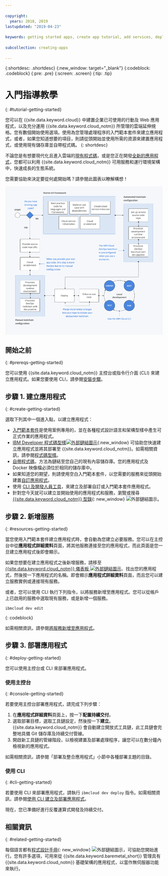 ```yaml
---

copyright:
  years: 2018, 2019
lastupdated: "2019-04-23"

keywords: getting started apps, create app tutorial, add services, deploy apps, create app, app tutorial

subcollection: creating-apps

---
```


{:shortdesc: .shortdesc}
{:new_window: target="_blank"}
{:codeblock: .codeblock}
{:pre: .pre}
{:screen: .screen}
{:tip: .tip}

# 入門指導教學
{: #tutorial-getting-started}

您可以在 {{site.data.keyword.cloud}} 中建置企業已可使用的行動及 Web 應用程式，以及充分運用 {{site.data.keyword.cloud_notm}} 所管理的雲端延伸規格。您有數個開始使用選項。使用為您管理處理程序的入門範本套件來建立應用程式，或者，如果您知道想要的項目，則請從頭開始並使用所需的資源來建置應用程式，或使用現有儲存庫並自帶程式碼。
{: shortdesc}

不論您是有想要現代化且進入雲端的[現有程式碼](/docs/apps/tutorials?topic=creating-apps-tutorial-byoc)，或是您正在開發[全新的應用程式](/docs/apps/tutorials?topic=creating-apps-tutorial-starterkit)，您都可以利用 {{site.data.keyword.cloud_notm}} 可用服務和運行環境架構中，快速成長的生態系統。

您需要協助來決定要從何處開始嗎？請參閱此圖表以瞭解構想！

![開發人員經驗概觀](images/dev-journey.png "開發人員經驗概觀")

## 開始之前
{: #prereqs-getting-started}

您可以使用 {{site.data.keyword.cloud_notm}} 主控台或指令行介面 (CLI) 來建立應用程式。如果您要使用 CLI，請參閱[安裝步驟](/docs/cli?topic=cloud-cli-ibmcloud-cli)。

## 步驟 1. 建立應用程式
{: #create-getting-started}

選取下列其中一個進入點，以建立應用程式：

* [入門範本套件](/docs/apps/tutorials?topic=creating-apps-tutorial-starterkit)是使用案例專用的，並在各種程式設計語言和架構型樣中產生可正式作業的應用程式。
* [IBM Developer 程式碼型樣![外部鏈結圖示](../icons/launch-glyph.svg "外部鏈結圖示")](https://developer.ibm.com/patterns/){:new_window} 可協助您快速建立應用程式並將其部署至 {{site.data.keyword.cloud_notm}}。如需相關資訊，請參閱[程式碼型樣](/docs/apps/tutorials?topic=creating-apps-tutorial-codepattern)。
* [自帶程式碼](/docs/apps/tutorials?topic=creating-apps-tutorial-byoc)，方法為鏈結至您自己的現有內容儲存庫。您的應用程式及 Docker 映像檔必須位於相同的儲存庫中。
* 如果知道您的期望，則請使用空白入門範本套件，以您需要的服務來從頭開始建置[自訂應用程式](/docs/apps/tutorials?topic=creating-apps-tutorial-scratch)。
* 使用 [CLI 及開發人員工具](/docs/apps?topic=creating-apps-create-deploy-app-cli)，來建立及部署自訂或入門範本套件應用程式。
* 針對您今天就可以建立並開始使用的應用程式和服務，瀏覽或搜尋 [{{site.data.keyword.cloud_notm}} 型錄](https://{DomainName}/catalog){: new_window} ![外部鏈結圖示](../icons/launch-glyph.svg "外部鏈結圖示")。

## 步驟 2. 新增服務
{: #resources-getting-started}

當您使用入門範本套件建立應用程式時，會自動為您建立必要服務。您可以在主控台中從**應用程式詳細資料**頁面，將其他服務連接至您的應用程式，而此頁面是您一旦建立應用程式後即會顯示。

如果您想要在建立應用程式之後新增服務，請移至 [{{site.data.keyword.cloud_notm}} 儀表板 ![外部鏈結圖示](../../icons/launch-glyph.svg "外部鏈結圖示")](https://{DomainName})、找出您的應用程式，然後按一下應用程式的名稱。即會顯示**應用程式詳細資料**頁面，而且您可以建立服務實例或連接現有服務。

或者，您可以使用 CLI 執行下列指令，以將服務新增至應用程式。您可以從帳戶上已啟用的服務中選取現有服務，或是新增一個服務。
```
ibmcloud dev edit
```
{: codeblock}

如需相關資訊，請參閱[將服務新增至應用程式](/docs/apps?topic=creating-apps-add-resource)。

## 步驟 3. 部署應用程式
{: #deploy-getting-started}

您可以使用主控台或 CLI 來部署應用程式。

### 使用主控台
{: #console-getting-started}

若要使用主控台部署應用程式，請完成下列步驟：

1. 在**應用程式詳細資料**頁面上，按一下**配置持續交付**。
2. 選取部署目標，選取工具鏈設定，然後按一下**建立**。{{site.data.keyword.cloud_notm}} 會自動建立開放式工具鏈，此工具鏈會完整地具備 Git 儲存庫及持續交付管線。
3. 開啟新工具鏈的管線階段，以檢視建置及部署處理程序，讓您可以在數分鐘內檢視新的應用程式。

如需相關資訊，請參閱「部署及整合應用程式」小節中各種部署主題的目錄。

### 使用 CLI
{: #cli-getting-started}

若要使用 CLI 來部署應用程式，請執行 `ibmcloud dev deploy` 指令。如需相關資訊，請參閱[使用 CLI 建立及部署應用程式](/docs/apps?topic=creating-apps-create-deploy-app-cli)。

現在，您已準備好進行反覆運算式開發及持續交付。

## 相關資訊
{: #related-getting-started}

每個語言都有[程式設計手冊](https://{DomainName}/docs/home/build){: new_window} ![外部鏈結圖示](../icons/launch-glyph.svg "外部鏈結圖示")，可協助您開始進行。您有許多選項，可用來從 {{site.data.keyword.baremetal_short}} 管理具有 {{site.data.keyword.cloud_notm}} 基礎架構的應用程式，以當作無伺服器功能來執行。
